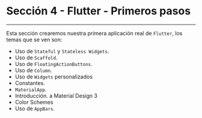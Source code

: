 # Sección 4 - Flutter - Primeros pasos
___

Esta sección crearemos nuestra primera aplicación real de `Flutter`, los temas que se ven son:

- Uso de `Stateful` y `Stateless Widgets`.
- Uso de `Scaffold`.
- Uso de `FloatingActionButtons`.
- Uso de `Column`.
- Uso de `Widgets` personalizados
- Constantes.
- `MaterialApp`.
- Introducción. a Material Design 3
- Color Schemes
- Uso de `AppBars`.